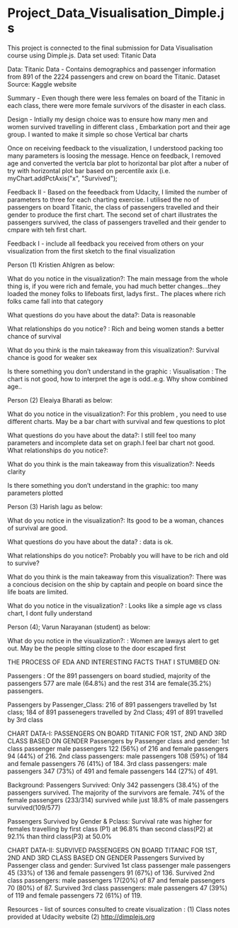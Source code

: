 # Project_Data_Visualisation_Dimple.js
 This project is connected to the final submission for Data Visualisation course using Dimple.js. Data set used: Titanic Data

Data: Titanic Data  - Contains demographics and passenger information from 891 of the 2224 passengers and crew on board the Titanic. Dataset Source: Kaggle website

Summary -
Even though there were less females on board of the Titanic in each class, there were more female survivors of the disaster in each class.


Design - 
Intially my design choice was to ensure how many men and women survived travelling in different class , Embarkation port and their age group. I wanted to make it simple so chose Vertical bar charts

Once on receiving feedback to the visualization, I understood packing too many parameters is loosing the message. Hence on feedback, I removed age and converted the vertcla bar plot to horizontal bar plot after a nuber of try with horizontal plot bar based on percentile axix (i.e. myChart.addPctAxis("x", "Survived");

Feedback II -
Based on the feeedback from Udacity, I limited the number of parameters to three for each charting exercise.  I utilised the no of passengers on board Titanic, the class of passengers travelled and their gender to  produce the first chart. The second set of chart illustrates the passengers survived,  the class of passengers travelled and their gender to cmpare with teh first chart.


Feedback I - include all feedback you received from others on your visualization from the first sketch to the final visualization

Person (1) Kristien Ahlgren as below:

What do you notice in the visualization?: 
  The main message from the whole thing is, if you were rich and female, you had much better changes...they loaded the money folks to lifeboats first, ladys first.. The places where rich folks came fall into that category
  
What questions do you have about the data?: 
  Data is reasonable
  
What relationships do you notice? : 
 Rich and being women stands a better chance of survival
 
What do you think is the main takeaway from this visualization?: 
 Survival chance is good for weaker sex
 
Is there something you don’t understand in the graphic : 
 Visualisation : The chart is not good, how to interpret the age is odd..e.g. Why show combined age..


Person (2) Eleaiya Bharati as below:

What do you notice in the visualization?:
   For this problem , you need to use different charts. May be a bar chart with survival and  few questions to plot
   
What questions do you have about the data?: 
I still feel too many parameters and incomplete data set on graph.I feel bar chart not good.
What relationships do you notice?: 
 
What do you think is the main takeaway from this visualization?: 
Needs clarity

Is there something you don’t understand in the graphic:
too many parameters plotted

Person (3) Harish lagu as below:

What do you notice in the visualization?: 
  Its good to be a woman, chances of survival are good.
  
What questions do you have about the data? :
 data is ok. 
 
What relationships do you notice?: 
 Probably you will have to be rich and old to survive?
 
What do you think is the main takeaway from this visualization?: 
 There was a concious decision on the ship by captain and  people on board since the life boats are limited.
 
What do you notice in the visualization? :
 Looks like a simple age vs class chart, I dont fully understand
 

Person (4); Varun Narayanan (student) as below:

What do you notice in the visualization?: :
  Women are laways alert to get out. May be the people sitting close to the door escaped first





THE PROCESS OF EDA AND INTERESTING FACTS THAT I STUMBED ON:

Passengers : Of the 891 passengers on board studied, majority of the passengers 577 are male (64.8%) and the rest  314 are female(35.2%) passengers.

Passengers by Passenger_Class: 216 of 891 passengers travelled by 1st class; 184 of 891 passenegers travelled by 2nd Class; 491 of 891 travelled by 3rd class

CHART DATA-I: PASSENGERS ON BOARD TITANIC FOR 1ST, 2ND AND 3RD CLASS BASED ON  GENDER
Passengers by Passenger class and gender: 1st class passenger male passengers 122 (56%) of 216 and female passengers 94 (44%) of 216.
2nd class passengers: male passengers 108 (59%) of 184 and female passengers 76 (41%) of 184. 3rd class passengers: male passengers 347 (73%) of 491 and female passengers 144 (27%) of 491.


Background:
Passengers Survived: Only 342 passengers (38.4%) of the passengers survived. The majority of the survivors are female. 74% of the female passengers (233/314) survived while just 18.8% of male passengers survived(109/577)

Passengers Survived by Gender & Pclass: Survival rate was higher for females travelling by first class (P1) at 96.8% than second class(P2) at 92.1% than third class(P3) at 50.0%


CHART DATA-II: SURVIVED PASSENGERS ON BOARD TITANIC FOR 1ST, 2ND AND 3RD CLASS BASED ON GENDER
Passengers Survived by Passenger class and gender: Survived 1st class passenger  male passengers 45 (33%) of 136 and female passengers 91 (67%) of 136. Survived 2nd class passengers: male passengers 17(20%) of 87 and female passengers 70 (80%) of 87. Survived 3rd class passengers: male passengers 47 (39%) of 119 and female passengers 72 (61%) of 119.




Resources -
list of sources consulted to create visualization : 
(1) Class notes provided at Udacity website 
(2) http://dimplejs.org
